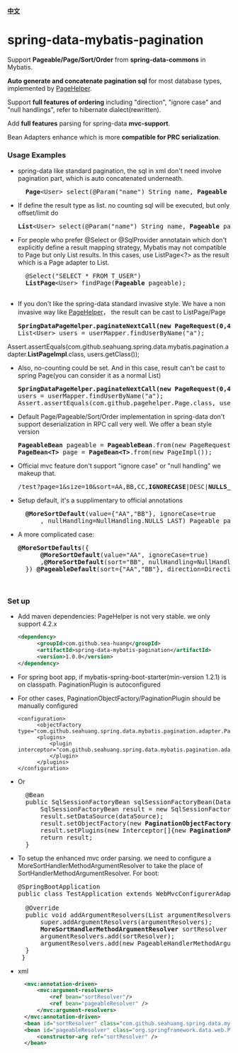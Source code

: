 #### [中文](https://github.com/sea-huang/spring-data-mybatis-pagination/blob/master/README_CN.md)

# spring-data-mybatis-pagination
Support <b>Pageable/Page/Sort/Order</b> from <b>spring-data-commons</b> in Mybatis.

<b>Auto generate and concatenate pagination sql</b> for most database types, implemented by [PageHelper](https://github.com/pagehelper/Mybatis-PageHelper). 
  
Support <b>full features of ordering</b> including "direction", "ignore case" and "null handlings", refer to hibernate dialect(rewritten).  

Add <b>full features</b> parsing for spring-data <b>mvc-support</b>.  

Bean Adapters enhance which is more <b>compatible for PRC serialization</b>. 


### Usage Examples
- spring-data like standard pagination, the sql in xml don't need involve pagination part, which is auto concatenated underneath.

  <pre>
	<b>Page</b>&ltUser&gt select(@Param("name") String name, <b>Pageable</b> pageable);
  </pre>

- If define the result type as list. no counting sql will be executed, but only offset/limit do

  <pre>
  <b>List</b>&ltUser&gt select(@Param("name") String name, <b>Pageable</b> pageable);
  </pre>

- For people who prefer @Select or @SqlProvider annotatain which don't explicitly define a result mapping strategy, Mybatis may not compatible to Page but only List results. In this cases, use ListPage<?> as the result which is a Page adapter to List.

	<pre>
	@Select("SELECT * FROM T_USER")
    <b>ListPage</b>&ltUser&gt findPage(<b>Pageable</b> pageable);
	</pre>
	
- If you don't like the spring-data standard invasive style. We have a non invasive way like [PageHelper](https://github.com/pagehelper/Mybatis-PageHelper)， the result can be cast to ListPage/Page

  <pre>
  <b>SpringDataPageHelper.paginateNextCall(new PageRequest(0,4));</b>
  List&ltUser&gt users = userMapper.findUserByName("a");
Assert.assertEquals(com.github.seahuang.spring.data.mybatis.pagination.adapter.<b>ListPageImpl</b>.class, users.getClass());
  </pre>
  
- Also, no-counting could be set. And in this case, result can't be cast to spring Page(you can consider it as a normal List)

  <pre>
  <b>SpringDataPageHelper.paginateNextCall(new PageRequest(0,4), false);</b>
  users = userMapper.findUserByName("a");
  Assert.assertEquals(com.github.pagehelper.Page.class, users.getClass());
  </pre>
 
- Default Page/Pageable/Sort/Order implementation in spring-data don't support deserialization in RPC call very well. We offer a bean style version
  
  <pre>
  <b>PageableBean</b> pageable = <b>PageableBean</b>.from(new PageRequest(0,4,sort));
  <b>PageBean&ltT&gt</b> page = <b>PageBean&ltT&gt</b>.from(new PageImpl<T>());
  </pre>
  
- Official mvc feature don't support "ignore case" or "null handling"
  we makeup that.
  
  <pre>
  /test?page=1&size=10&sort=AA,BB,CC,<b>IGNORECASE</b>|DESC|<b>NULLS_LAST</b>
  </pre>
  
- Setup default, it's a supplimentary to official annotations
  <pre>
  	<b>@MoreSortDefault</b>(value={"AA","BB"}, ignoreCase=true
		, nullHandling=NullHandling.NULLS_LAST) Pageable pageable
  </pre>
  
- A more complicated case:
  <pre>
  <b>@MoreSortDefaults</b>({
		<b>@MoreSortDefault</b>(value="AA", ignoreCase=true)
		,<b>@MoreSortDefault</b>(sort="BB", nullHandling=NullHandling.NULLS_LAST)
	}) <b>@PageableDefault</b>(sort={"AA","BB"}, direction=Direction.DESC) Pageable pageable
  </pre>
  
    <br>
### Set up
- Add maven dependencies: PageHelper is not very stable. we only support 4.2.x

  ```xml
  <dependency>
  		<groupId>com.github.sea-huang</groupId>
  		<artifactId>spring-data-mybatis-pagination</artifactId>
  		<version>1.0.0</version>
  </dependency>
  ```	
- For spring boot app, if mybatis-spring-boot-starter(min-version 1.2.1) is on classpath. PaginationPlugin is autoconfigured
- For other cases, PaginationObjectFactory/PaginationPlugin should be manually configured

  ```
  <configuration>
  		<objectFactory type="com.github.seahuang.spring.data.mybatis.pagination.adapter.PaginationObjectFactory"/>
  		<plugins>
 			<plugin interceptor="com.github.seahuang.spring.data.mybatis.pagination.adapter.PaginationPlugin">
 			</plugin>
 		</plugins>
  </configuration>
  ```
  
- Or

  <pre>
    @Bean
    public SqlSessionFactoryBean sqlSessionFactoryBean(DataSource dataSource){
    	SqlSessionFactoryBean result = new SqlSessionFactoryBean();
    	result.setDataSource(dataSource);
    	result.setObjectFactory(new <b>PaginationObjectFactory</b>());
    	result.setPlugins(new Interceptor[]{new <b>PaginationPlugin</b>()});
    	return result;
    }
  </pre>
  
- To setup the enhanced mvc order parsing. we need to configure a MoreSortHandlerMethodArgumentResolver to take the place of SortHandlerMethodArgumentResolver. For boot:

  <pre>
  @SpringBootApplication
  public class TestApplication extends WebMvcConfigurerAdapter {
	
    @Override
    public void addArgumentResolvers(List<HandlerMethodArgumentResolver> argumentResolvers) {
        super.addArgumentResolvers(argumentResolvers);
        <b>MoreSortHandlerMethodArgumentResolver</b> sortResolver = new <b>MoreSortHandlerMethodArgumentResolver</b>();
        argumentResolvers.add(sortResolver);
        argumentResolvers.add(new PageableHandlerMethodArgumentResolver(sortResolver));
    }
   }
  </pre>
  
- xml

  ```xml
  	<mvc:annotation-driven>  
	    <mvc:argument-resolvers>
			<ref bean="sortResolver"/>
	        <ref bean="pageableResolver" />
    	</mvc:argument-resolvers>
    </mvc:annotation-driven>
    <bean id="sortResolver" class="com.github.seahuang.spring.data.mybatis.pagination.mvc.MoreSortHandlerMethodArgumentResolver" />
	<bean id="pageableResolver" class="org.springframework.data.web.PageableHandlerMethodArgumentResolver">
	    <constructor-arg ref="sortResolver" />
	</bean>
  
  ```
